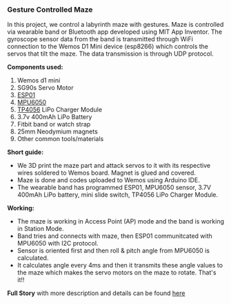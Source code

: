 ### Gesture Controlled Maze
In this project, we control a labyrinth maze with gestures. Maze is controlled via wearable band or Bluetooth app developed using MIT App Inventor. The gyroscope sensor data from the band is transmitted through WiFi connection to the Wemos D1 Mini device (esp8266) which controls the servos that tilt the maze. The data transmission is through UDP protocol.

**Components used:**
1. Wemos d1 mini
2. SG90s Servo Motor
3. [ESP01](http://www.microchip.ua/wireless/esp01.pdf)
4. [MPU6050](https://components101.com/sensors/mpu6050-module)
5. [TP4056](http://www.tp4056.com/d/tp4056.pdf) LiPo Charger Module
6. 3.7v 400mAh LiPo Battery
7. Fitbit band or watch strap
8. 25mm Neodymium magnets
9. Other common tools/materials

**Short guide:**
* We 3D print the maze part and attack servos to it with its respective wires soldered to Wemos board. Magnet is glued and covered. 
* Maze is done and codes uploaded to Wemos using Arduino IDE. 
* The wearable band has programmed ESP01, MPU6050 sensor, 3.7V 400mAh LiPo battery, mini slide switch, TP4056 LiPo Charger Module.

**Working:**
* The maze is working in Access Point (AP) mode and the band is working in Station Mode.
* Band tries and connects with maze, then ESP01 communitcated with MPU6050 with I2C protocol.
* Sensor is oriented first and then roll & pitch angle from MPU6050 is calculated.
* It calculates angle every 4ms and then it transmits these angle values to the maze which makes the servo motors on the maze to rotate.
That's it!!

**Full Story** with more description and details can be found [here](https://www.instructables.com/id/Gesture-Controlled-Maze/)

